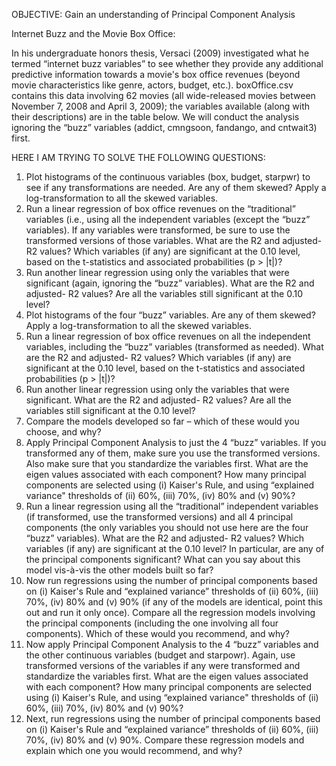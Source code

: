 OBJECTIVE:
Gain an understanding of Principal Component Analysis

Internet Buzz and the Movie Box Office:


In his undergraduate honors thesis, Versaci (2009) investigated what he termed “internet buzz variables” to see whether they provide any additional predictive information towards a movie's box office revenues (beyond movie characteristics like genre, actors, budget, etc.). boxOffice.csv contains this data involving 62 movies (all wide-released movies between November 7, 2008 and April 3, 2009); the variables available (along with their descriptions) are in the table below. We will conduct the analysis ignoring the “buzz” variables (addict, cmngsoon, fandango, and cntwait3) first.


HERE I AM TRYING TO SOLVE THE FOLLOWING QUESTIONS:


1. Plot histograms of the continuous variables (box, budget, starpwr) to see if any transformations are needed. Are any of them skewed? Apply a log-transformation to all the skewed variables.
2. Run a linear regression of box office revenues on the “traditional” variables (i.e., using all the independent variables (except the “buzz” variables). If any variables were transformed, be sure to use the transformed versions of those variables. What are the R2 and adjusted- R2 values? Which variables (if any) are significant at the 0.10 level, based on the t-statistics and associated probabilities (p > |t|)?
3. Run another linear regression using only the variables that were significant (again, ignoring the “buzz” variables). What are the R2 and adjusted- R2 values? Are all the variables still significant at the 0.10 level?
4. Plot histograms of the four “buzz” variables. Are any of them skewed? Apply a log-transformation to all the skewed variables.
5. Run a linear regression of box office revenues on all the independent variables, including the “buzz” variables (transformed as needed). What are the R2 and adjusted- R2 values? Which variables (if any) are significant at the 0.10 level, based on the t-statistics and associated probabilities (p > |t|)?
6. Run another linear regression using only the variables that were significant. What are the R2 and adjusted- R2 values? Are all the variables still significant at the 0.10 level?
7. Compare the models developed so far – which of these would you choose, and why?
8. Apply Principal Component Analysis to just the 4 “buzz” variables. If you transformed any of them, make sure you use the transformed versions. Also make sure that you standardize the variables first. What are the eigen values associated with each component? How many principal components are selected using (i) Kaiser's Rule, and using “explained variance" thresholds of (ii) 60%, (iii) 70%, (iv) 80% and (v) 90%?
9. Run a linear regression using all the “traditional” independent variables (if transformed, use the transformed versions) and all 4 principal components (the only variables you should not use here are the four “buzz” variables). What are the R2 and adjusted- R2 values? Which variables (if any) are significant at the 0.10 level? In particular, are any of the principal components significant? What can you say about this model vis-à-vis the other models built so far?
10. Now run regressions using the number of principal components based on (i) Kaiser's Rule and “explained variance” thresholds of (ii) 60%, (iii) 70%, (iv) 80% and (v) 90% (if any of the models are identical, point this out and run it only once). Compare all the regression models involving the principal components (including the one involving all four components). Which of these would you recommend, and why?
11. Now apply Principal Component Analysis to the 4 “buzz” variables and the other continuous variables (budget and starpowr). Again, use transformed versions of the variables if any were transformed and standardize the variables first. What are the eigen values associated with each component? How many principal components are selected using (i) Kaiser's Rule, and using “explained variance" thresholds of (ii) 60%, (iii) 70%, (iv) 80% and (v) 90%?
12. Next, run regressions using the number of principal components based on (i) Kaiser's Rule and “explained variance” thresholds of (ii) 60%, (iii) 70%, (iv) 80% and (v) 90%. Compare these regression models and explain which one you would recommend, and why?

